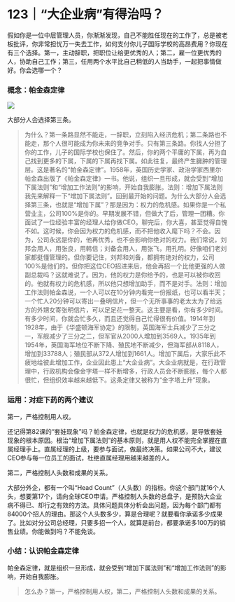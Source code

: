 # 123｜“大企业病”有得治吗？

假如你是一位中层管理人员，你渐渐发现，自己不能胜任现在的工作了，总是被老板批评，你非常担忧万一失去工作，如何支付你儿子国际学校的高昂费用？你现在有三个选择。第一，主动辞职，把职位让给更优秀的人；第二，雇一位更优秀的人，协助自己工作；第三，任用两个水平比自己稍低的人当助手，一起把事情做好。你会选哪一个？

### 概念：帕金森定律

![](../img/666dc3547547917461f76ae7b9c02416.jpg)

大部分人会选择第三条。

> 为什么？第一条路显然不能走，一辞职，立刻陷入经济危机；第二条路也不能走，那个人很可能成为你未来的竞争对手。只有第三条路。你找人分担了你的工作，儿子的国际学校也保住了。然后，你的两个平庸的下属，再为自己找到更多的下属，下属的下属再找下属。如此往复，最终产生臃肿的管理层。这是著名的“帕金森定律”。1958年，英国历史学家、政治学家西里尔·帕金森出版了《帕金森定律》一书。他说，组织一旦形成，就会受到“增加下属法则”和“增加工作法则”的影响，开始自我膨胀。法则：增加下属法则我先来解释一下“增加下属法则”。回到最开始的问题。为什么大部分人会选择第三条，也就是“增加下属”？那是因为：权力的危机感。如果你是一个私营业主，公司100%是你的。早期发展不错，但做大了后，管理一团糟。你面试了一位经验丰富的经理人给你做CEO。聊完后，你大喜，甚至觉得自愧不如。这时候，你会因为权力的危机感，而不把他收入麾下吗？不会。因为，公司永远是你的，他再优秀，也不会影响你绝对的权力。我们常说，刘邦会用人，用张良，用韩信；刘备会用人，用张飞，用孔明。好像咱们老刘家都挺懂管理的。但你要记住，刘邦和刘备，都拥有绝对的权力，公司100%是他们的。但你把这位CEO招进来后，他会再招一个比他更强的人做副总裁吗？这就难说了。因为，他的权力是你给予的，也是可以被你收回的。他就有权力的危机感，所以他只想增加助手，而不是对手。法则：增加工作法则帕金森说，一个人可以在10分钟内看完一份报纸，也可以看半天；一个忙人20分钟可以寄出一叠明信片，但一个无所事事的老太太为了给远方的外甥女寄张明信片，可以足足花一整天。这主要是看，你有多少时间。有多少时间，你就会忙多久，而且还觉得自己忙得很有价值。1914年到1928年，由于《华盛顿海军协定》的限制，英国海军士兵减少了三分之一，军舰减少了三分之二，但军官从2000人增加到3569人。1935年到1954年，英国海军地位不断下降、殖民地不断减少，但海军部从8118人，增加到33788人；殖民部从372人增加到1661人。增加下属后，大家乐此不疲地给彼此增加工作，企业因此患上“大企业病”。大企业病就是，在行政管理中，行政机构会像金字塔一样不断增多，行政人员会不断膨胀，每个人都很忙，但组织效率越来越低下。这条定律又被称为“金字塔上升”现象。

### 运用：对症下药的两个建议

第一，严格控制用人权。

还记得第82课的“套娃现象”吗？帕金森定律，也就是权力的危机感，是导致套娃现象的根本原因。根治“增加下属法则”的基本原则，就是用人权不能完全掌握在直属经理手上。直属经理的上级，要参与面试，做最终决策。如果公司不大，建议CEO参与每一位员工的面试，杜绝直属经理用越来越差的人。

第二，严格控制人头数和成果的关系。

大部分外企，都有一个叫“Head Count”（人头数）的指标。你这个部门就16个人头，想要第17个，请向全球CEO申请。严格控制人头数的总盘子，是预防大企业病不得已、却行之有效的方法。具体问题具体分析会出问题，因为每个部门都有84000个招人的理由。那这个人头数多少，算是合理呢？就要看你承诺多少成果了。比如对分公司总经理，只要多招一个人，就算是前台，都要承诺多100万的销售业绩。你能做到吗？不能免谈。

### 小结：认识帕金森定律

帕金森定律，就是组织一旦形成，就会受到“增加下属法则”和“增加工作法则”的影响，开始自我膨胀。

> 怎么办？第一，严格控制用人权，第二，严格控制人头数和成果的关系。
